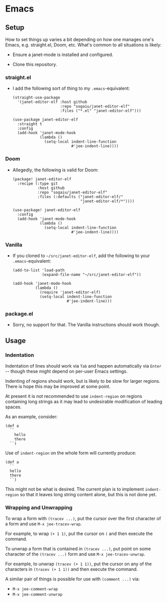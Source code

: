# Emacs

## Setup

How to set things up varies a bit depending on how one manages one's
Emacs, e.g. straight.el, Doom, etc.  What's common to all situations
is likely:

* Ensure a janet-mode is installed and configured.

* Clone this repository.

### straight.el

* I add the following sort of thing to my `.emacs`-equivalent:
    ```
    (straight-use-package
      '(janet-editor-elf :host github
                         :repo "sogaiu/janet-editor-elf"
                         :files ("*.el" "janet-editor-elf")))

    (use-package janet-editor-elf
      :straight t
      :config
      (add-hook 'janet-mode-hook
                (lambda ()
                  (setq-local indent-line-function
                              #'jee-indent-line))))
    ```

### Doom

* Allegedly, the following is valid for Doom:
    ```
    (package! janet-editor-elf
      :recipe (:type git
               :host github
               :repo "sogaiu/janet-editor-elf"
               :files (:defaults ("janet-editor-elf/"
                                  "janet-editor-elf/*"))))

    (use-package! janet-editor-elf
      :config
      (add-hook 'janet-mode-hook
                (lambda ()
                  (setq-local indent-line-function
                              #'jee-indent-line))))
    ```

### Vanilla

* If you cloned to `~/src/janet-editor-elf`, add the following to your
  `.emacs`-equivalent:
    ```
    (add-to-list 'load-path
                 (expand-file-name "~/src/janet-editor-elf"))

    (add-hook 'janet-mode-hook
              (lambda ()
                (require 'janet-editor-elf)
                (setq-local indent-line-function
                            #'jee-indent-line)))
    ```

### package.el

* Sorry, no support for that.  The Vanilla instructions should work
  though.

## Usage

### Indentation

Indentation of lines should work via `Tab` and happen automatically
via `Enter` -- though these might depend on per-user Emacs settings.

Indenting of regions should work, but is likely to be slow for larger
regions.  There is hope this may be improved at some point.

At present it is not recommended to use `indent-region` on regions
containing long strings as it may lead to undesirable modification of
leading spaces.

As an example, consider:
```
(def a
  ``
    hello
    there
  ``)
```
Use of `indent-region` on the whole form will currently produce:
```
(def a
  ``
  hello
  there
  ``)
```
This might not be what is desired.  The current plan is to implement
`indent-region` so that it leaves long string content alone, but this
is not done yet.

### Wrapping and Unwrapping

To wrap a form with `(tracev ...)`, put the cursor over the first
character of a form and use `M-x jee-tracev-wrap`.

For example, to wrap `(+ 1 1)`, put the cursor on `(` and then execute
the command.

To unwrap a form that is contained in `(tracev ...)`, put point on
some character of the `(tracev ...)` form and use `M-x
jee-tracev-unwrap`.

For example, to unwrap `(tracev (+ 1 1))`, put the cursor on any of
the characters in `(tracev (+ 1 1))` and then execute the command.

A similar pair of things is possible for use with `(comment ...)` via:

* `M-x jee-comment-wrap`
* `M-x jee-comment-unwrap`
